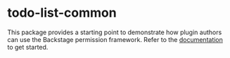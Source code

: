 # todo-list-common

This package provides a starting point to demonstrate how plugin authors can use the Backstage permission framework. Refer to the [documentation](https://backstage.io/docs/permissions/plugin-authors/01-setup) to get started.
